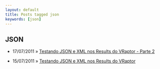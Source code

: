 ```yaml
---
layout: default
title: Posts tagged json
keywords: [json]
---
```

<h2 class="category">JSON</h2>
<ul class="posts">
<li>
<p>
<span class="date">17/07/2011</span> &raquo;
<a href="/blog/testando-json-e-xml-nos-results-do-vraptor-parte-2">Testando JSON e XML nos Results do VRaptor - Parte 2</a>
</p>
</li>
<li>
<p>
<span class="date">15/07/2011</span> &raquo;
<a href="/blog/testando-json-e-xml-nos-results-do-vraptor">Testando JSON e XML nos Results do VRaptor</a>
</p>
</li>
</ul>
